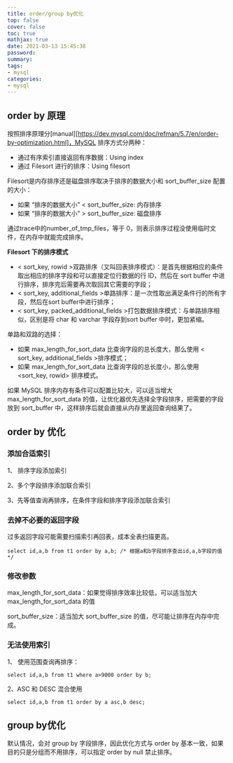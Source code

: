 ```yaml
---
title: order/group by优化
top: false
cover: false
toc: true
mathjax: true
date: 2021-03-13 15:45:38
password:
summary:
tags:
- mysql
categories:
- mysql
---
```


## order by 原理

按照排序原理分[manual][https://dev.mysql.com/doc/refman/5.7/en/order-by-optimization.html]，MySQL 排序方式分两种：

- 通过有序索引直接返回有序数据：Using index
- 通过 Filesort 进行的排序：Using filesort

Filesort是内存排序还是磁盘排序取决于排序的数据大小和 sort_buffer_size 配置的大小：

- 如果 “排序的数据大小” < sort_buffer_size: 内存排序
- 如果 “排序的数据大小” > sort_buffer_size: 磁盘排序

通过trace中的number_of_tmp_files，等于 0，则表示排序过程没使用临时文件，在内存中就能完成排序。

**Filesort 下的排序模式**

- < sort_key, rowid >双路排序（又叫回表排序模式）：是首先根据相应的条件取出相应的排序字段和可以直接定位行数据的行 ID，然后在 sort buffer 中进行排序，排序完后需要再次取回其它需要的字段；
- < sort_key, additional_fields >单路排序：是一次性取出满足条件行的所有字段，然后在sort buffer中进行排序；
- < sort_key, packed_additional_fields >打包数据排序模式：与单路排序相似，区别是将 char 和 varchar 字段存到sort buffer 中时，更加紧缩。

单路和双路的选择：

- 如果 max_length_for_sort_data 比查询字段的总长度大，那么使用 < sort_key, additional_fields >排序模式；
- 如果 max_length_for_sort_data 比查询字段的总长度小，那么使用 <sort_key, rowid> 排序模式。

如果 MySQL 排序内存有条件可以配置比较大，可以适当增大 max_length_for_sort_data 的值，让优化器优先选择全字段排序，把需要的字段放到 sort_buffer 中，这样排序后就会直接从内存里返回查询结果了。

## order by 优化

###  添加合适索引

1、 排序字段添加索引

2、多个字段排序添加联合索引

3、先等值查询再排序，在条件字段和排序字段添加联合索引

### 去掉不必要的返回字段

过多返回字段可能需要扫描索引再回表，成本全表扫描更高。

```mysql
select id,a,b from t1 order by a,b; /* 根据a和b字段排序查出id,a,b字段的值 */
```

### 修改参数

max_length_for_sort_data：如果觉得排序效率比较低，可以适当加大 max_length_for_sort_data 的值

sort_buffer_size：适当加大 sort_buffer_size 的值，尽可能让排序在内存中完成。

### 无法使用索引

1、 使用范围查询再排序：

```mysql
select id,a,b from t1 where a>9000 order by b;
```

2、ASC 和 DESC 混合使用

```mysql
select id,a,b from t1 order by a asc,b desc;
```

## group by优化

默认情况，会对 group by 字段排序，因此优化方式与 order by 基本一致，如果目的只是分组而不用排序，可以指定 order by null 禁止排序。

